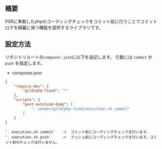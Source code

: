 ## 概要
PSRに準拠したphpのコーディングチェックをコミット前に行うことでコミットログを綺麗に保つ機能を提供するライブラリです。

## 設定方法

リポジトリルートの`composer.json`に以下を追記します。
引数には `commit` か `push` を指定します。

* composer.json
```json
{
    "require-dev": {
        "gild/php-fixed": "*"
    },
    "scripts": {
        "post-autoload-dump": [
            ". vendor/gild/php-fixed/execution.sh commit"
        ]
    }
}
```

```
'. execution.sh commit'   ->  コミット前にコーディングチェックを行います。
'. execution.sh push'     ->  プッシュ前にコーディングチェックを行います。コミット前のチェックは行いません。
```
